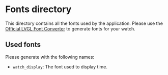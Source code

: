 # Fonts directory

This directory contains all the fonts used by the application. Please use the
[Official LVGL Font Converter](https://lvgl.io/tools/fontconverter) to generate
fonts for your watch.

## Used fonts

Please generate with the following names:

- `watch_display`: The font used to display time.
